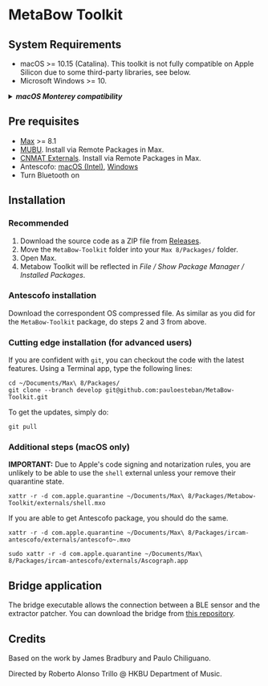 # MetaBow Toolkit

## System Requirements

- macOS >= 10.15 (Catalina). This toolkit is not fully compatible on Apple Silicon due to some third-party libraries, see below.
- Microsoft Windows >= 10.

<details>
<summary>
<b><i>macOS Monterey compatibility</i></b>
</summary>
Connection from sensor to the toolkit is not possible due to Bluetooth issues on macOS Monterey 12.0 - 12.2.
</details>

## Pre requisites

- [Max](https://cycling74.com/products/max) >= 8.1
- [MUBU](https://forum.ircam.fr/projects/detail/mubu/). Install via Remote Packages in Max.
- [CNMAT Externals](https://cnmat.berkeley.edu/downloads). Install via Remote Packages in Max.
- Antescofo: [macOS (Intel)](https://forge.ircam.fr/p/antescofo/downloads/573/), [Windows](https://forge.ircam.fr/p/antescofo/downloads/495/)
- Turn Bluetooth on

## Installation

### Recommended

1. Download the source code as a ZIP file from [Releases](https://github.com/pauloesteban/MetaBow-Toolkit/releases).
2. Move the `MetaBow-Toolkit` folder into your `Max 8/Packages/` folder.
3. Open Max.
3. Metabow Toolkit will be reflected in _File / Show Package Manager / Installed Packages_.

### Antescofo installation

Download the correspondent OS compressed file. As similar as you did for the `MetaBow-Toolkit` package, do steps 2 and 3 from above.

### Cutting edge installation (for advanced users)

If you are confident with `git`, you can checkout the code with the latest features. Using a Terminal app, type the following lines:

```
cd ~/Documents/Max\ 8/Packages/
git clone --branch develop git@github.com:pauloesteban/MetaBow-Toolkit.git
```

To get the updates, simply do:

```
git pull
```
### Additional steps (macOS only)

**IMPORTANT:** Due to Apple's code signing and notarization rules, you are unlikely to be able to use the `shell` external unless your remove their quarantine state.

```
xattr -r -d com.apple.quarantine ~/Documents/Max\ 8/Packages/Metabow-Toolkit/externals/shell.mxo
```

If you are able to get Antescofo package, you should do the same.

```
xattr -r -d com.apple.quarantine ~/Documents/Max\ 8/Packages/ircam-antescofo/externals/antescofo~.mxo
```

```
sudo xattr -r -d com.apple.quarantine ~/Documents/Max\ 8/Packages/ircam-antescofo/externals/Ascograph.app
```

## Bridge application

The bridge executable allows the connection between a BLE sensor and the extractor patcher. You can download the bridge from [this repository](https://github.com/pauloesteban/sensor-tile-osc).

## Credits

Based on the work by James Bradbury and Paulo Chiliguano.

Directed by Roberto Alonso Trillo @ HKBU Department of Music.
